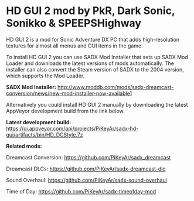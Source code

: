# HD GUI 2 mod by PkR, Dark Sonic, Sonikko & SPEEPSHighway

HD GUI 2 is a mod for Sonic Adventure DX PC that adds high-resolution textures for almost all menus and GUI items in the game. 

To install HD GUI 2 you can use SADX Mod Installer that sets up SADX Mod Loader and downloads the latest versions of mods automatically. The installer can also convert the Steam version of SADX to the 2004 version, which supports the Mod Loader. 

**SADX Mod Installer:** http://www.moddb.com/mods/sadx-dreamcast-conversion/news/new-mod-installer-now-available1

Alternatively you could install HD GUI 2 manually by downloading the latest AppVeyor development build from the link below.

**Latest development build:** https://ci.appveyor.com/api/projects/PiKeyAr/sadx-hd-gui/artifacts/bin/HD_DCStyle.7z

**Related mods:**

Dreamcast Conversion: https://github.com/PiKeyAr/sadx_dreamcast

Dreamcast DLCs: https://github.com/PiKeyAr/sadx-dreamcast-dlc

Sound Overhaul: https://github.com/PiKeyAr/sadx-sound-overhaul

Time of Day: https://github.com/PiKeyAr/sadx-timeofday-mod
